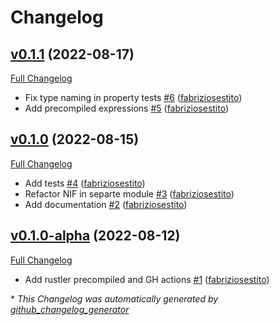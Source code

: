 # Changelog

## [v0.1.1](https://github.com/fabriziosestito/evalex/tree/v0.1.1) (2022-08-17)

[Full Changelog](https://github.com/fabriziosestito/evalex/compare/v0.1.0...v0.1.1)

- Fix type naming in property tests [\#6](https://github.com/fabriziosestito/evalex/pull/6) ([fabriziosestito](https://github.com/fabriziosestito))
- Add precompiled expressions [\#5](https://github.com/fabriziosestito/evalex/pull/5) ([fabriziosestito](https://github.com/fabriziosestito))

## [v0.1.0](https://github.com/fabriziosestito/evalex/tree/v0.1.0) (2022-08-15)

[Full Changelog](https://github.com/fabriziosestito/evalex/compare/v0.1.0-alpha...v0.1.0)

- Add tests [\#4](https://github.com/fabriziosestito/evalex/pull/4) ([fabriziosestito](https://github.com/fabriziosestito))
- Refactor NIF in separte module [\#3](https://github.com/fabriziosestito/evalex/pull/3) ([fabriziosestito](https://github.com/fabriziosestito))
- Add documentation [\#2](https://github.com/fabriziosestito/evalex/pull/2) ([fabriziosestito](https://github.com/fabriziosestito))

## [v0.1.0-alpha](https://github.com/fabriziosestito/evalex/tree/v0.1.0-alpha) (2022-08-12)

[Full Changelog](https://github.com/fabriziosestito/evalex/compare/de98f2641e714df0e4aa248505a605b86c7773ea...v0.1.0-alpha)

- Add rustler precompiled and GH actions [\#1](https://github.com/fabriziosestito/evalex/pull/1) ([fabriziosestito](https://github.com/fabriziosestito))



\* *This Changelog was automatically generated by [github_changelog_generator](https://github.com/github-changelog-generator/github-changelog-generator)*
